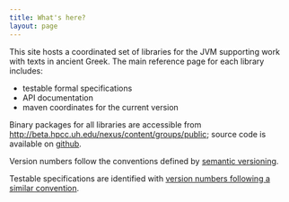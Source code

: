 ```yaml
---
title: What's here?
layout: page
---
```



This site hosts a coordinated set of libraries for the JVM supporting work with texts in ancient Greek.  The main reference page for each library includes:

- testable formal specifications
- API documentation
- maven coordinates for the current version

Binary packages for all libraries are accessible from <http://beta.hpcc.uh.edu/nexus/content/groups/public>; source code is available on [github](https://github.com/neelsmith/greeklang).

 Version numbers follow the conventions defined by [semantic versioning](http://semver.org/).

 Testable specifications are identified with [version numbers following a similar convention](versionspec).
